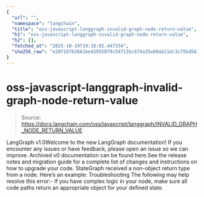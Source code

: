 ```yaml
---
{
  "url": "",
  "namespace": "langchain",
  "title": "oss-javascript-langgraph-invalid-graph-node-return-value",
  "h1": "oss-javascript-langgraph-invalid-graph-node-return-value",
  "h2": [],
  "fetched_at": "2025-10-19T19:18:02.447334",
  "sha256_raw": "e20f18762661be43955079c54711bc674a35e60ab21dc3c75bd56168a6407735"
}
---
```


# oss-javascript-langgraph-invalid-graph-node-return-value

> Source: https://docs.langchain.com/oss/javascript/langgraph/INVALID_GRAPH_NODE_RETURN_VALUE

LangGraph v1.0Welcome to the new LangGraph documentation! If you encounter any issues or have feedback, please open an issue so we can improve. Archived v0 documentation can be found here.See the release notes and migration guide for a complete list of changes and instructions on how to upgrade your code.
StateGraph
received a non-object return type from a node. Here’s an example:
Troubleshooting
The following may help resolve this error:- If you have complex logic in your node, make sure all code paths return an appropriate object for your defined state.